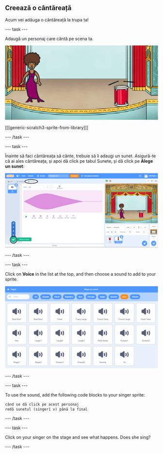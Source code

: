 ## Creează o cântăreață

Acum vei adăuga o cântăreață la trupa ta!

\--- task \---

Adaugă un personaj care cântă pe scena ta.

![captură de ecran](images/band-singer-mic.png)

[[[generic-scratch3-sprite-from-library]]]

\--- /task \---

\--- task \---

Înainte să faci cântăreața să cânte, trebuie să îi adaugi un sunet. Asigură-te că ai ales cântăreața, și apoi dă click pe tabul Sunete, și dă click pe **Alege un sunet**:

![screenshot](images/band-import-sound-annotated.png)

\--- /task \---

\--- task \---

Click on **Voice** in the list at the top, and then choose a sound to add to your sprite.

![screenshot](images/band-choose-sound.png)

\--- /task \---

\--- task \---

To use the sound, add the following code blocks to your singer sprite:

```blocks3
când se dă click pe acest personaj
redă sunetul (singer1 v) până la final
```

\--- /task \---

\--- task \---

Click on your singer on the stage and see what happens. Does she sing?

\--- /task \---